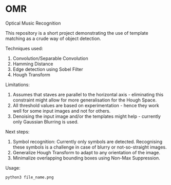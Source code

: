 # OMR
Optical Music Recognition



This repository is a short project demonstrating the use of template matching as a crude way of object detection.

Techniques used:

1. Convolution/Separable Convolution
2. Hamming Distance
3. Edge detection using Sobel Filter
4. Hough Transform

Limitations:

1. Assumes that staves are parallel to the horizontal axis - eliminating this constraint might allow for more generalisation for the Hough Space.
2. All threshold values are based on experimentation - hence they work well for some input images and not for others.
3. Denoising the input image and/or the templates might help - currently only Gaussian Blurring is used.

Next steps:

1. Symbol recognition: Currently only symbols are detected. Recognising these symbols is a challenge in case of blurry or not-so-straight images.
2. Generalize Hough Transform to adapt to any orientation of the image.
3. Minimalize overlapping bounding boxes using Non-Max Suppression.

Usage:
```
python3 file_name.png
```

